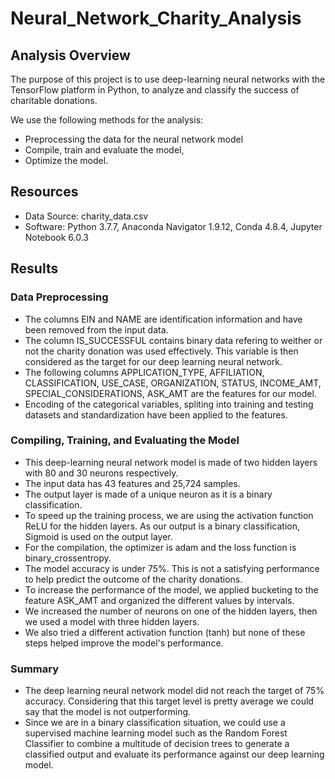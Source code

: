 # Neural_Network_Charity_Analysis

## Analysis Overview

The purpose of this project is to use deep-learning neural networks with the TensorFlow platform in Python, to analyze and classify the success of charitable donations.

We use the following methods for the analysis:

- Preprocessing the data for the neural network model
- Compile, train and evaluate the model,
- Optimize the model.

## Resources

- Data Source: charity_data.csv
- Software: Python 3.7.7, Anaconda Navigator 1.9.12, Conda 4.8.4, Jupyter Notebook 6.0.3

## Results

### Data Preprocessing

- The columns EIN and NAME are identification information and have been removed from the input data.
- The column IS_SUCCESSFUL contains binary data refering to weither or not the charity donation was used effectively. This variable is then considered as the target for our deep learning neural network.
- The following columns APPLICATION_TYPE, AFFILIATION, CLASSIFICATION, USE_CASE, ORGANIZATION, STATUS, INCOME_AMT, SPECIAL_CONSIDERATIONS, ASK_AMT are the features for our model.
- Encoding of the categorical variables, spliting into training and testing datasets and standardization have been applied to the features.

### Compiling, Training, and Evaluating the Model

- This deep-learning neural network model is made of two hidden layers with 80 and 30 neurons respectively.
- The input data has 43 features and 25,724 samples.
- The output layer is made of a unique neuron as it is a binary classification.
- To speed up the training process, we are using the activation function ReLU for the hidden layers. As our output is a binary classification, Sigmoid is used on the output layer.
- For the compilation, the optimizer is adam and the loss function is binary_crossentropy.
- The model accuracy is under 75%. This is not a satisfying performance to help predict the outcome of the charity donations.
- To increase the performance of the model, we applied bucketing to the feature ASK_AMT and organized the different values by intervals.
- We increased the number of neurons on one of the hidden layers, then we used a model with three hidden layers.
- We also tried a different activation function (tanh) but none of these steps helped improve the model's performance.

### Summary

- The deep learning neural network model did not reach the target of 75% accuracy. Considering that this target level is pretty average we could say that the model is not outperforming.
- Since we are in a binary classification situation, we could use a supervised machine learning model such as the Random Forest Classifier to combine a multitude of decision trees to generate a classified output and evaluate its performance against our deep learning model.

